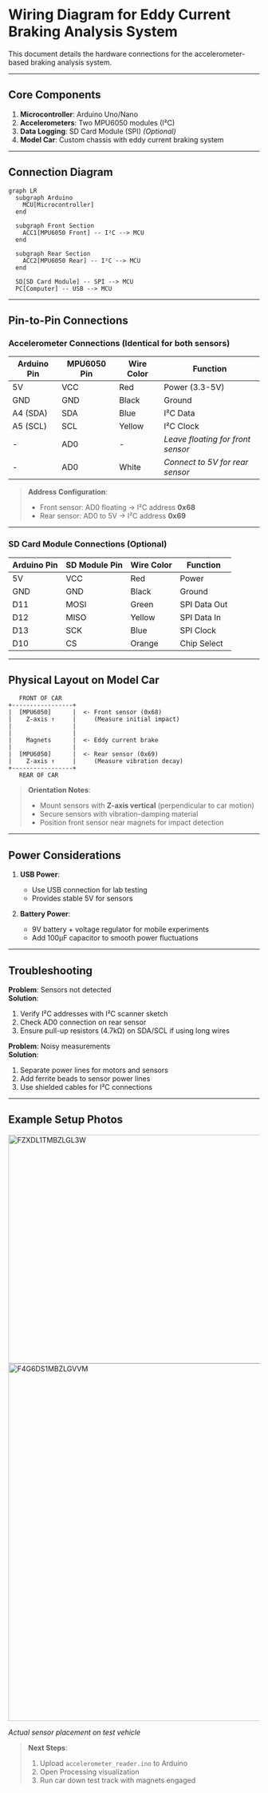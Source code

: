 # Wiring Diagram for Eddy Current Braking Analysis System  
This document details the hardware connections for the accelerometer-based braking analysis system.  

---

## Core Components  
1. **Microcontroller**: Arduino Uno/Nano  
2. **Accelerometers**: Two MPU6050 modules (I²C)  
3. **Data Logging**: SD Card Module (SPI) *(Optional)*  
4. **Model Car**: Custom chassis with eddy current braking system  

---

## Connection Diagram  
```mermaid
graph LR
  subgraph Arduino
    MCU[Microcontroller]
  end
  
  subgraph Front Section
    ACC1[MPU6050 Front] -- I²C --> MCU
  end
  
  subgraph Rear Section
    ACC2[MPU6050 Rear] -- I²C --> MCU
  end
  
  SD[SD Card Module] -- SPI --> MCU
  PC[Computer] -- USB --> MCU
```

---

## Pin-to-Pin Connections  
### Accelerometer Connections (Identical for both sensors)  

| Arduino Pin | MPU6050 Pin | Wire Color | Function         |  
|-------------|-------------|------------|------------------|  
| 5V          | VCC         | Red        | Power (3.3-5V)   |  
| GND         | GND         | Black      | Ground           |  
| A4 (SDA)    | SDA         | Blue       | I²C Data         |  
| A5 (SCL)    | SCL         | Yellow     | I²C Clock        |  
| -           | AD0         | -          | *Leave floating for front sensor* |  
| -           | AD0         | White      | *Connect to 5V for rear sensor* |  

> **Address Configuration**:  
> - Front sensor: AD0 floating → I²C address **0x68**  
> - Rear sensor: AD0 to 5V → I²C address **0x69**  

---

### SD Card Module Connections (Optional)  

| Arduino Pin | SD Module Pin | Wire Color | Function   |  
|-------------|--------------|------------|------------|  
| 5V          | VCC          | Red        | Power      |  
| GND         | GND          | Black      | Ground     |  
| D11         | MOSI         | Green      | SPI Data Out|  
| D12         | MISO         | Yellow     | SPI Data In |  
| D13         | SCK          | Blue       | SPI Clock  |  
| D10         | CS           | Orange     | Chip Select|  

---

## Physical Layout on Model Car  
```plaintext
   FRONT OF CAR
+-----------------+
|  [MPU6050]      |  <- Front sensor (0x68)
|    Z-axis ↑     |     (Measure initial impact)
|                 |
|                 |
|    Magnets      |  <- Eddy current brake
|                 |
|  [MPU6050]      |  <- Rear sensor (0x69)
|    Z-axis ↑     |     (Measure vibration decay)
+-----------------+
   REAR OF CAR
```

> **Orientation Notes**:  
> - Mount sensors with **Z-axis vertical** (perpendicular to car motion)  
> - Secure sensors with vibration-damping material  
> - Position front sensor near magnets for impact detection  

---

## Power Considerations  
1. **USB Power**:  
   - Use USB connection for lab testing  
   - Provides stable 5V for sensors  

2. **Battery Power**:  
   - 9V battery + voltage regulator for mobile experiments  
   - Add 100μF capacitor to smooth power fluctuations  

---

## Troubleshooting  
**Problem**: Sensors not detected  
**Solution**:  
1. Verify I²C addresses with I²C scanner sketch  
2. Check AD0 connection on rear sensor  
3. Ensure pull-up resistors (4.7kΩ) on SDA/SCL if using long wires  

**Problem**: Noisy measurements  
**Solution**:  
1. Separate power lines for motors and sensors  
2. Add ferrite beads to sensor power lines  
3. Use shielded cables for I²C connections  

---

## Example Setup Photos
<img width="1178" height="458" alt="FZXDL1TMBZLGL3W" src="https://github.com/user-attachments/assets/fa54d086-b309-4a2c-9c79-31af457dd561" />
<img width="995" height="716" alt="F4G6DS1MBZLGVVM" src="https://github.com/user-attachments/assets/01ba34b9-6603-4e60-b872-16a893b15430" />

*Actual sensor placement on test vehicle*  

> **Next Steps**:  
> 1. Upload `accelerometer_reader.ino` to Arduino  
> 2. Open Processing visualization  
> 3. Run car down test track with magnets engaged  
```
